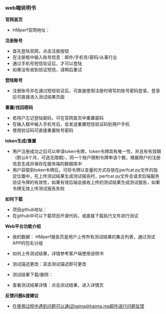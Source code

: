 ### web端说明书
**官网首页**
* HMperf官网地址：

**注册账号**
* 首先登陆官网，点击注册按钮
* 在注册框中输入账号信息：邮件/手机号/密码/从事行业
* 通过手机号短信验证后，才可以登陆
* 如果没有收到验证短信，请稍后重试

**登陆账号**
* 注册账号并在通过短信验证后，可直接使用注册时填写的账号密码登录，登录后可直接进入测试结果页面

**重置/找回密码**
* 若用户忘记登陆密码，可在官网首页中重置密码
* 在输入框中输入手机号后，会发送重置短信验证码到用户手机
* 使用验证码可直接重置账号密码

**token生成/重置**
* 用户注册成功之后可以申请token令牌，token令牌具有唯一性，并且有有效期（默认6个月，可选无限期），同一个账户限制令牌申请个数，根据用户的注册信息生成并保存在服务端的数据库中
* 用户获取到token令牌后，可将令牌以变量的方式存放在perfcat.py文件的指定位置中，在上传测试结果生成测试报告时，perfcat.py文件会请求后端服务验证令牌的有效性，如果有效后端会接收上传的测试结果生成测试报告，如果令牌无效上传测试报告失败

**如何下载**
* 项目github地址：
* 在github中可以下载项目开源代码，或直接下载执行文件进行测试

**Web平台功能介绍**
* 我的数据：
  HMperf报告页是用户上传所有测试结果的集合列表，通过测试APP的包名分组

* 如何上传测试结果，详情参考客户端使用说明书
* 测试描述更改：双击测试描述即可更改
* 测试结果下载/删除：
* 查看测试结果详情：点击测试结果，进入详情页

**反馈问题&提建议**
* 在使用过程中遇到问题可以通过haima@haima.me邮件进行问题反馈


